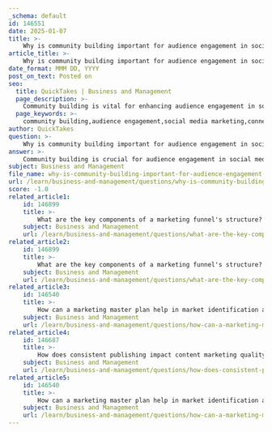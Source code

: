 ```yaml
---
_schema: default
id: 146551
date: 2025-01-07
title: >-
    Why is community building important for audience engagement in social media marketing?
article_title: >-
    Why is community building important for audience engagement in social media marketing?
date_format: MMM DD, YYYY
post_on_text: Posted on
seo:
  title: QuickTakes | Business and Management
  page_description: >-
    Community building is vital for enhancing audience engagement in social media marketing, fostering connections, encouraging communication, building trust, facilitating learning, enhancing content relevance, and creating a supportive environment.
  page_keywords: >-
    community building,audience engagement,social media marketing,connections,communication,trust,loyalty,collaborative learning,relevant content,supportive atmosphere
author: QuickTakes
question: >-
    Why is community building important for audience engagement in social media marketing?
answer: >-
    Community building is crucial for audience engagement in social media marketing for several reasons:\n\n1. **Fostering Connections**: Community building creates a sense of belonging among audience members. When individuals feel connected to a community, they are more likely to engage with the content shared within that space. This engagement can manifest in various forms, such as likes, comments, shares, and participation in discussions, which are essential for enhancing visibility and reach on social media platforms.\n\n2. **Encouraging Open Communication**: A strong community encourages open dialogue between brands and their audience. This two-way communication allows organizations to gather feedback, understand audience preferences, and adapt their strategies accordingly. By actively listening to community members, brands can create content that resonates more deeply with their audience, leading to higher engagement rates.\n\n3. **Building Trust and Loyalty**: When brands invest in community building, they demonstrate a commitment to their audience's needs and interests. This investment fosters trust, which is a critical component of customer loyalty. Engaged community members are more likely to become brand advocates, sharing their positive experiences and encouraging others to join the community.\n\n4. **Facilitating Collaborative Learning**: Engaging with a community allows for the sharing of knowledge and experiences among members. This collaborative environment can lead to richer discussions and insights, enhancing the overall value of the community. For instance, in a coaching context, community members can share resources, strategies, and support, which can significantly improve individual and collective growth.\n\n5. **Enhancing Content Relevance**: By engaging with the community, brands can gain insights into the topics and issues that matter most to their audience. This understanding enables them to create more relevant and impactful content, which is likely to drive higher engagement levels. The iterative nature of community interactions allows brands to refine their messaging continuously.\n\n6. **Creating a Supportive Atmosphere**: A well-built community provides a supportive environment where members feel comfortable sharing their thoughts and experiences. This atmosphere encourages deeper connections and more meaningful interactions, which can lead to increased engagement and participation in community activities.\n\nIn summary, community building is essential for audience engagement in social media marketing as it fosters connections, encourages communication, builds trust, facilitates learning, enhances content relevance, and creates a supportive atmosphere. These elements collectively contribute to a more engaged and loyal audience, ultimately benefiting the brand's marketing efforts.
subject: Business and Management
file_name: why-is-community-building-important-for-audience-engagement-in-social-media-marketing.md
url: /learn/business-and-management/questions/why-is-community-building-important-for-audience-engagement-in-social-media-marketing
score: -1.0
related_article1:
    id: 146899
    title: >-
        What are the key components of a marketing funnel's structure?
    subject: Business and Management
    url: /learn/business-and-management/questions/what-are-the-key-components-of-a-marketing-funnels-structure
related_article2:
    id: 146899
    title: >-
        What are the key components of a marketing funnel's structure?
    subject: Business and Management
    url: /learn/business-and-management/questions/what-are-the-key-components-of-a-marketing-funnels-structure
related_article3:
    id: 146540
    title: >-
        How can a marketing master plan help in market identification and message crafting?
    subject: Business and Management
    url: /learn/business-and-management/questions/how-can-a-marketing-master-plan-help-in-market-identification-and-message-crafting
related_article4:
    id: 146687
    title: >-
        How does consistent publishing impact content marketing quality versus quantity?
    subject: Business and Management
    url: /learn/business-and-management/questions/how-does-consistent-publishing-impact-content-marketing-quality-versus-quantity
related_article5:
    id: 146540
    title: >-
        How can a marketing master plan help in market identification and message crafting?
    subject: Business and Management
    url: /learn/business-and-management/questions/how-can-a-marketing-master-plan-help-in-market-identification-and-message-crafting
---
```


&nbsp;